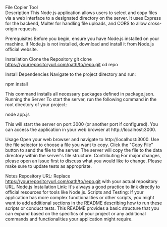 File Copier Tool
<br>
Description
This Node.js application allows users to select and copy files via a web interface to a designated directory on the server. It uses Express for the backend, Multer for handling file uploads, and CORS to allow cross-origin requests.

Prerequisites
Before you begin, ensure you have Node.js installed on your machine. If Node.js is not installed, download and install it from Node.js official website.

Installation
Clone the Repository
git clone https://yourrepositoryurl.com/path/to/repo.git
cd repo

Install Dependencies
Navigate to the project directory and run:

npm install

This command installs all necessary packages defined in package.json.
Running the Server
To start the server, run the following command in the root directory of your project:

node app.js

This will start the server on port 3000 (or another port if configured). You can access the application in your web browser at http://localhost:3000.

Usage
Open your web browser and navigate to http://localhost:3000.
Use the file selector to choose a file you want to copy.
Click the "Copy File" button to send the file to the server.
The server will copy the file to the data directory within the server's file structure.
Contributing
For major changes, please open an issue first to discuss what you would like to change. Please make sure to update tests as appropriate.

Notes
Repository URL: Replace https://yourrepositoryurl.com/path/to/repo.git with your actual repository URL.
Node.js Installation Link: It's always a good practice to link directly to official resources for tools like Node.js.
Scripts and Testing: If your application has more complex functionalities or other scripts, you might want to add additional sections in the README describing how to run these scripts or conduct tests.
This README provides a basic structure that you can expand based on the specifics of your project or any additional commands and functionalities your application might require.


